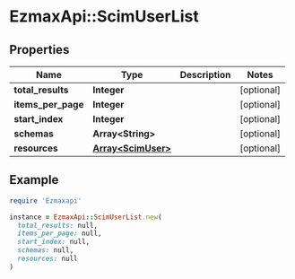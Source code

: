# EzmaxApi::ScimUserList

## Properties

| Name | Type | Description | Notes |
| ---- | ---- | ----------- | ----- |
| **total_results** | **Integer** |  | [optional] |
| **items_per_page** | **Integer** |  | [optional] |
| **start_index** | **Integer** |  | [optional] |
| **schemas** | **Array&lt;String&gt;** |  | [optional] |
| **resources** | [**Array&lt;ScimUser&gt;**](ScimUser.md) |  | [optional] |

## Example

```ruby
require 'Ezmaxapi'

instance = EzmaxApi::ScimUserList.new(
  total_results: null,
  items_per_page: null,
  start_index: null,
  schemas: null,
  resources: null
)
```

